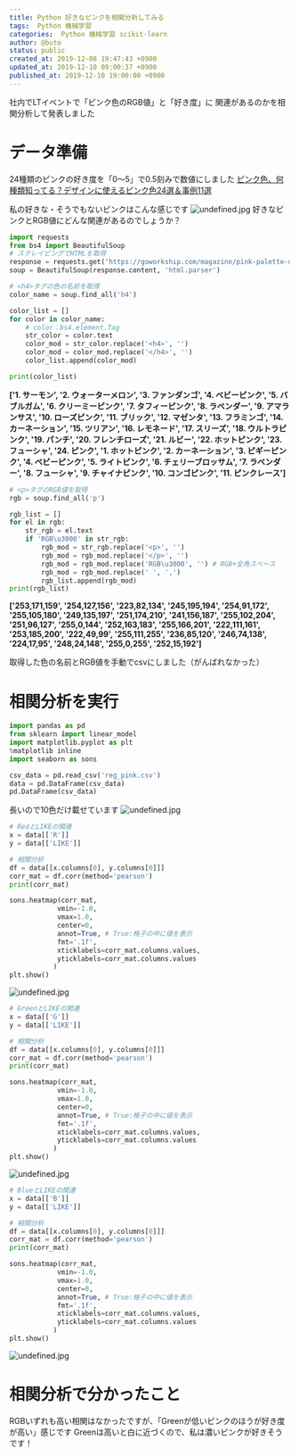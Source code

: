 ```yaml
---
title: Python 好きなピンクを相関分析してみる
tags:  Python 機械学習
categories:  Python 機械学習 scikit-learn
author: @buto
status: public
created_at: 2019-12-08 19:47:43 +0900
updated_at: 2019-12-10 09:00:37 +0900
published_at: 2019-12-10 19:00:00 +0900
---
```

社内でLTイベントで「ピンク色のRGB値」と「好き度」に
関連があるのかを相関分析して発表しました
# データ準備
24種類のピンクの好き度を「0～5」で0.5刻みで数値にしました
[ピンク色、何種類知ってる？デザインに使えるピンク色24選＆事例11選](https://goworkship.com/magazine/pink-palette-design/)

私の好きな・そうでもないピンクはこんな感じです
![undefined.jpg](https://s3.qrunch.io/d086298dc12d091c4cd18a1b265092d4.png)
好きなピンクとRGB値にどんな関連があるのでしょうか？
```py
import requests
from bs4 import BeautifulSoup
# スクレイピングでHTMLを取得
response = requests.get('https://goworkship.com/magazine/pink-palette-design/')
soup = BeautifulSoup(response.content, 'html.parser')

# <h4>タグの色の名前を取得
color_name = soup.find_all('h4')

color_list = []
for color in color_name:
    # color：bs4.element.Tag
    str_color = color.text
    color_mod = str_color.replace('<h4>', '')
    color_mod = color_mod.replace('</h4>', '')
    color_list.append(color_mod)

print(color_list)
```
**['1. サーモン', '2. ウォーターメロン', '3. ファンダンゴ', '4. ベビーピンク', '5. バブルガム', '6. クリーミーピンク', '7. タフィーピンク', '8. ラベンダー', '9. アマランサス', '10. ローズピンク', '11. ブリック', '12. マゼンタ', '13. フラミンゴ', '14. カーネーション', '15. ツリアン', '16. レモネード', '17. スリーズ', '18. ウルトラピンク', '19. パンチ', '20. フレンチローズ', '21. ルビー', '22. ホットピンク', '23. フューシャ', '24. ピンク', '1. ホットピンク', '2. カーネーション', '3. ピギーピンク', '4. ベビーピンク', '5. ライトピンク', '6. チェリーブロッサム', '7. ラベンダー', '8. フューシャ', '9. チャイナピンク', '10. コンゴピンク', '11. ピンクレース']**
```py
# <p>タグのRGB値を取得
rgb = soup.find_all('p')

rgb_list = []
for el in rgb:
    str_rgb = el.text
    if 'RGB\u3000' in str_rgb:
        rgb_mod = str_rgb.replace('<p>', '')
        rgb_mod = rgb_mod.replace('</p>', '')
        rgb_mod = rgb_mod.replace('RGB\u3000', '') # RGB+全角スペース
        rgb_mod = rgb_mod.replace(' ', ',')
        rgb_list.append(rgb_mod)
print(rgb_list)
```
**['253,171,159', '254,127,156', '223,82,134', '245,195,194', '254,91,172', '255,105,180', '249,135,197', '251,174,210', '241,156,187', '255,102,204', '251,96,127', '255,0,144', '252,163,183', '255,166,201', '222,111,161', '253,185,200', '222,49,99', '255,111,255', '236,85,120', '246,74,138', '224,17,95', '248,24,148', '255,0,255', '252,15,192']**

取得した色の名前とRGB値を手動でcsvにしました（がんばれなかった）
# 相関分析を実行
```py
import pandas as pd
from sklearn import linear_model
import matplotlib.pyplot as plt  
%matplotlib inline
import seaborn as sons

csv_data = pd.read_csv('reg_pink.csv')
data = pd.DataFrame(csv_data)
pd.DataFrame(csv_data)
```
長いので10色だけ載せています
![undefined.jpg](https://s3.qrunch.io/94d38ad9f5e7ed5361f7a94a5ece769a.png)
```py
# RedとLIKEの関連
x = data[['R']]
y = data[['LIKE']]

# 相関分析
df = data[[x.columns[0], y.columns[0]]]
corr_mat = df.corr(method='pearson')
print(corr_mat)

sons.heatmap(corr_mat,  
            vmin=-1.0,  
            vmax=1.0,  
            center=0,  
            annot=True, # True:格子の中に値を表示  
            fmt='.1f',  
            xticklabels=corr_mat.columns.values,  
            yticklabels=corr_mat.columns.values  
           )  
plt.show()
```
![undefined.jpg](https://s3.qrunch.io/6b9ab4a413283dfdab842ad375e9bc4d.png)
```py
# GreenとLIKEの関連
x = data[['G']]
y = data[['LIKE']]

# 相関分析
df = data[[x.columns[0], y.columns[0]]]
corr_mat = df.corr(method='pearson')
print(corr_mat)

sons.heatmap(corr_mat,  
            vmin=-1.0,  
            vmax=1.0,  
            center=0,  
            annot=True, # True:格子の中に値を表示  
            fmt='.1f',  
            xticklabels=corr_mat.columns.values,  
            yticklabels=corr_mat.columns.values  
           )  
plt.show()
```
![undefined.jpg](https://s3.qrunch.io/91d7c7f715b3520b8fa8d56fe66222ce.png)
```py
# BlueとLIKEの関連
x = data[['B']]
y = data[['LIKE']]

# 相関分析
df = data[[x.columns[0], y.columns[0]]]
corr_mat = df.corr(method='pearson')
print(corr_mat)

sons.heatmap(corr_mat,  
            vmin=-1.0,  
            vmax=1.0,  
            center=0,  
            annot=True, # True:格子の中に値を表示  
            fmt='.1f',  
            xticklabels=corr_mat.columns.values,  
            yticklabels=corr_mat.columns.values  
           )  
plt.show()
```
![undefined.jpg](https://s3.qrunch.io/2d315cca50302343a473dd2f0c33e21b.png)
# 相関分析で分かったこと
RGBいずれも高い相関はなかったですが、「Greenが低いピンクのほうが好き度が高い」感じです
Greenは高いと白に近づくので、私は濃いピンクが好きそうです！
